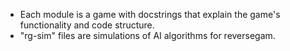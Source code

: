 - Each module is a game with docstrings that explain the game's functionality and code structure.
- "rg-sim" files are simulations of AI algorithms for reversegam.
